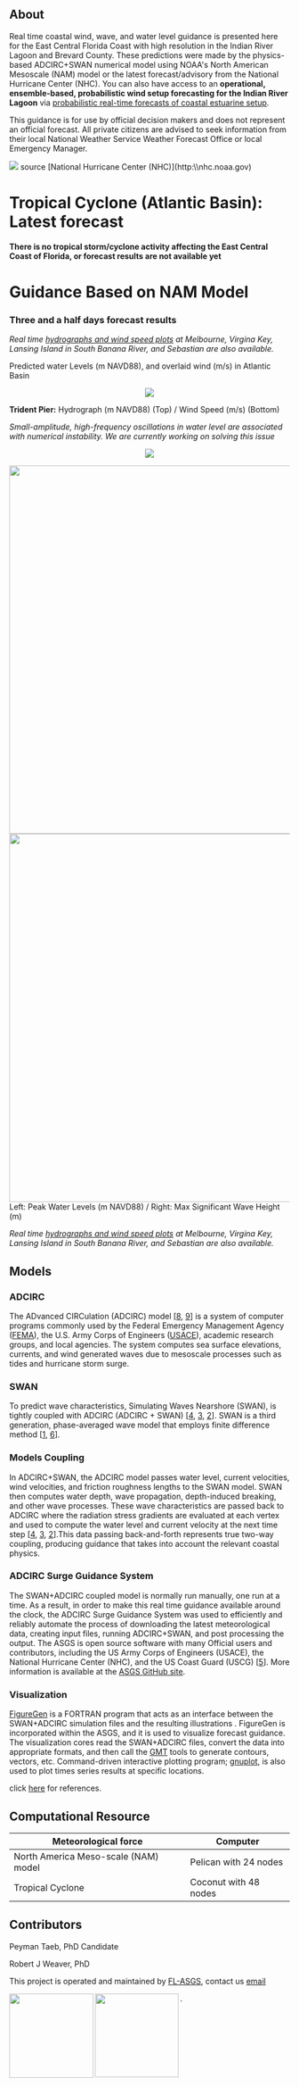 ## About

Real time coastal wind, wave, and water level guidance is presented here for the East Central Florida Coast with high resolution in the Indian River Lagoon and Brevard County. These predictions were made by the physics-based ADCIRC+SWAN numerical model using NOAA's North American Mesoscale (NAM) model or the latest forecast/advisory from the National Hurricane Center (NHC). You can also have access to an **operational, ensemble-based, probabilistic wind setup forecasting for the Indian River Lagoon** via [probabilistic real-time forecasts of coastal estuarine setup](https://fit-winds.github.io/IRLSetup/). 

This guidance is for use by official decision makers and does not represent an official forecast. All private citizens are advised to seek information from their local National Weather Service Weather Forecast Office or local Emergency Manager. 

<img src="http://www.nhc.noaa.gov/xgtwo/two_atl_2d0.png">
source [National Hurricane Center (NHC)](http:\\nhc.noaa.gov)

# Tropical Cyclone (Atlantic Basin): Latest forecast

**There is no tropical storm/cyclone activity affecting the East Central Coast of Florida, or forecast results are not available yet** 

# Guidance Based on NAM Model 
### Three and a half days forecast results
*Real time [hydrographs and wind speed plots](/latest/namlatest_cycle.md) at Melbourne, Virgina Key, Lansing Island in South Banana River, and Sebastian are also available.*

Predicted water Levels (m NAVD88), and overlaid wind (m/s) in Atlantic Basin
<p align="center">
  <img src="/ECFL-IRL/plots/NAM/elev_wind.gif">
</p>

**Trident Pier:** Hydrograph (m NAVD88) (Top) / Wind Speed (m/s) (Bottom)

*Small-amplitude, high-frequency oscillations in water level are associated with numerical instability. We are currently working on solving this issue*

<p align="center">
  <img src="/ECFL-IRL/plots/NAM/EW_Trident_Pier.png">
</p>

<img align="left" src="/ECFL-IRL/plots/NAM/plot20001.jpg" height="660">
<img align="right" src="/ECFL-IRL/plots/NAM/plot30001.jpg" height="660" >
Left: Peak Water Levels (m NAVD88) / Right: Max Significant Wave Height (m)

*Real time [hydrographs and wind speed plots](/latest/namlatest_cycle.md) at Melbourne, Virgina Key, Lansing Island in South Banana River, and Sebastian are also available.*

## Models
### ADCIRC
The ADvanced CIRCulation (ADCIRC) model [[8](/reference/ref.md), [9](/reference/ref.md)] is a system of computer programs commonly used by the Federal Emergency Management Agency ([FEMA](https://www.fema.gov/)), the U.S. Army Corps of Engineers ([USACE](www.usace.army.mil/)), academic research groups, and local agencies. The system computes sea surface elevations, currents, and wind generated waves due to mesoscale processes such as tides and hurricane storm surge. 

### SWAN
To predict wave characteristics, Simulating Waves Nearshore (SWAN), is tightly coupled with ADCIRC (ADCIRC + SWAN) [[4](/reference/ref.md), [3](/reference/ref.md), [2](/reference/ref.md)]. SWAN is a third generation, phase-averaged wave model that employs finite difference method [[1](/reference/ref.md), [6](/reference/ref.md)].

### Models Coupling
In ADCIRC+SWAN, the ADCIRC model passes water level, current velocities, wind velocities, and friction roughness lengths to the SWAN model. SWAN then computes water depth, wave propagation, depth-induced breaking, and other wave processes. These wave characteristics are passed back to ADCIRC where the radiation stress gradients are evaluated at each vertex and used to compute the water level and current velocity at the next time step [[4](/reference/ref.md), [3](/reference/ref.md), [2](/reference/ref.md)].This data passing back-and-forth represents true two-way coupling, producing guidance that takes into account the relevant coastal physics. 

### ADCIRC Surge Guidance System 
The SWAN+ADCIRC coupled model is normally run manually, one run at a time. As a result, in order to make this real time guidance available around the clock, the ADCIRC Surge Guidance System was used to efficiently and reliably automate the process of downloading the latest meteorological data, creating input files, running ADCIRC+SWAN, and post processing the output. The ASGS is open source software with many Official users and contributors, including the US Army Corps of Engineers (USACE), the National Hurricane Center (NHC), and the US Coast Guard (USCG) [[5](ECFL-IRL/reference/ref.md)]. More information is available at the [ASGS GitHub site](https://github.com/jasonfleming/asgs).

### Visualization
[FigureGen](https://ccht.ccee.ncsu.edu/) is a FORTRAN program that acts as an interface between the SWAN+ADCIRC simulation files and the resulting illustrations . FigureGen is incorporated within the ASGS, and it is used to visualize forecast guidance. The visualization cores read the SWAN+ADCIRC files, convert the data into appropriate formats, and then call the [GMT](https://gmt.soest.hawaii.edu/) tools to generate contours, vectors, etc. Command-driven interactive plotting program; [gnuplot](http:\\www.gnuplot.info/), is also used to plot times series results at specific locations.

click [here](/reference/ref.md) for references.

## Computational Resource

Meteorological force | Computer
-------------------- | -------------
North America Meso-scale (NAM) model | Pelican with 24 nodes
Tropical Cyclone                     | Coconut with 48 nodes

## Contributors

Peyman Taeb, PhD Candidate

Robert J Weaver, PhD

This project is operated and maintained by [FL-ASGS](https://github.com/FL-ASGS/ECFL-IRL), contact us
[email](mailto:fl-asgs@fit.edu)

<img align="left" src="/ECFL-IRL/logo/FIT_logo.jpg" height="151">
<img align="left" src="/ECFL-IRL/logo/IRLIR_Logo.jpg" height="150" >

.
